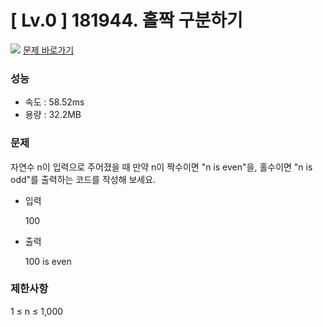 # [ Lv.0 ] 181944. 홀짝 구분하기

<img src="https://img.shields.io/badge/JavaScript-orange?style=flat&logo=javascript&logoColor=auto"/> [문제 바로가기](https://school.programmers.co.kr/learn/courses/30/lessons/181944)

### 성능
- 속도 : 58.52ms  
- 용량 : 32.2MB 

### 문제
자연수 n이 입력으로 주어졌을 때 만약 n이 짝수이면 "n is even"을, 홀수이면 "n is odd"를 출력하는 코드를 작성해 보세요.

- 입력
    
    100
- 출력
    
    100 is even

### 제한사항
1 ≤ n ≤ 1,000